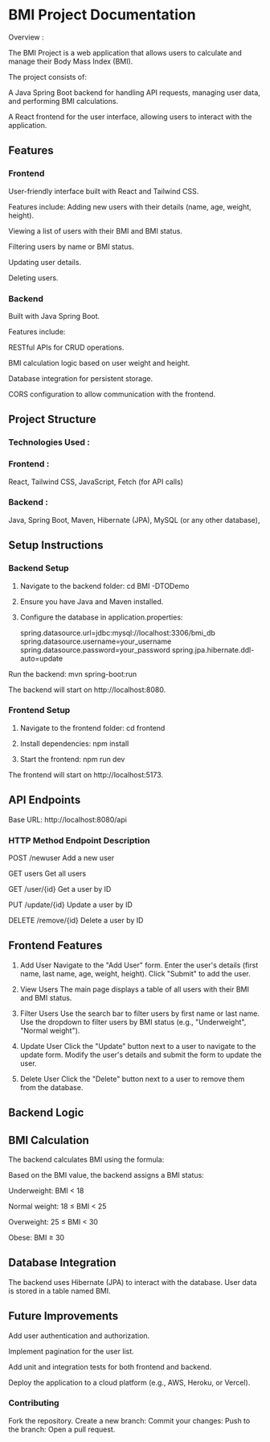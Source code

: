 # BMI Project Documentation

Overview :

The BMI Project is a web application that allows users to calculate and manage their Body Mass Index (BMI). 

The project consists of:

A Java Spring Boot backend for handling API requests, managing user data, and performing BMI calculations.

A React frontend for the user interface, allowing users to interact with the application.


## Features

### Frontend

User-friendly interface built with React and Tailwind CSS.

Features include:
Adding new users with their details (name, age, weight, height).

Viewing a list of users with their BMI and BMI status.

Filtering users by name or BMI status.

Updating user details.

Deleting users.

### Backend

Built with Java Spring Boot.

Features include:

RESTful APIs for CRUD operations.

BMI calculation logic based on user weight and height.

Database integration for persistent storage.

CORS configuration to allow communication with the frontend.

## Project Structure

### Technologies Used :

### Frontend :

React,
Tailwind CSS,
JavaScript,
Fetch (for API calls)

### Backend :

Java,
Spring Boot,
Maven,
Hibernate (JPA),
MySQL (or any other database),


## Setup Instructions

### Backend Setup

1. Navigate to the backend folder: cd BMI -DTODemo

2. Ensure you have Java and Maven installed.

3. Configure the database in application.properties:
   
   spring.datasource.url=jdbc:mysql://localhost:3306/bmi_db
spring.datasource.username=your_username
spring.datasource.password=your_password
spring.jpa.hibernate.ddl-auto=update

Run the backend:
mvn spring-boot:run

The backend will start on http://localhost:8080.

### Frontend Setup


1. Navigate to the frontend folder: cd frontend

2. Install dependencies: npm install

3. Start the frontend: npm run dev

The frontend will start on http://localhost:5173.

## API Endpoints

Base URL: http://localhost:8080/api

### HTTP Method	Endpoint	Description

POST	/newuser	Add a new user

GET	users	Get all users

GET	/user/{id}	Get a user by ID

PUT	/update/{id}	Update a user by ID

DELETE	/remove/{id}	Delete a user by ID

## Frontend Features

1. Add User
Navigate to the "Add User" form.
Enter the user's details (first name, last name, age, weight, height).
Click "Submit" to add the user.

2. View Users
The main page displays a table of all users with their BMI and BMI status.

4. Filter Users
Use the search bar to filter users by first name or last name.
Use the dropdown to filter users by BMI status (e.g., "Underweight", "Normal weight").

5. Update User
Click the "Update" button next to a user to navigate to the update form.
Modify the user's details and submit the form to update the user.

6. Delete User
Click the "Delete" button next to a user to remove them from the database.


## Backend Logic

## BMI Calculation
The backend calculates BMI using the formula:


Based on the BMI value, the backend assigns a BMI status:

Underweight: BMI < 18

Normal weight: 18 ≤ BMI < 25

Overweight: 25 ≤ BMI < 30

Obese: BMI ≥ 30

## Database Integration
The backend uses Hibernate (JPA) to interact with the database.
User data is stored in a table named BMI.


## Future Improvements
Add user authentication and authorization.

Implement pagination for the user list.

Add unit and integration tests for both frontend and backend.

Deploy the application to a cloud platform (e.g., AWS, Heroku, or Vercel).

### Contributing
Fork the repository.
Create a new branch:
Commit your changes:
Push to the branch:
Open a pull request.
